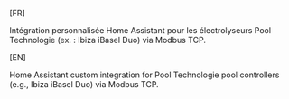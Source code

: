 [FR] 

Intégration personnalisée Home Assistant pour les électrolyseurs Pool Technologie (ex. : Ibiza iBasel Duo) via Modbus TCP.

[EN]

Home Assistant custom integration for Pool Technologie pool controllers (e.g., Ibiza iBasel Duo) via Modbus TCP.
